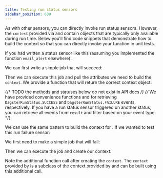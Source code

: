 ```yaml
---
title: Testing run status sensors
sidebar_position: 600
---
```


As with other sensors, you can directly invoke run status sensors. However, the `context` provided via <PyObject section="schedules-sensors" module="dagster" object="run_status_sensor" /> and <PyObject section="schedules-sensors" module="dagster" object="run_failure_sensor" /> contain objects that are typically only available during run time. Below you'll find code snippets that demonstrate how to build the context so that you can directly invoke your function in unit tests.

If you had written a status sensor like this (assuming you implemented the function `email_alert` elsewhere):

<CodeExample
  path="docs_snippets/docs_snippets/concepts/partitions_schedules_sensors/sensors/sensor_alert.py"
  startAfter="start_simple_success_sensor"
  endBefore="end_simple_success_sensor"
/>

We can first write a simple job that will succeed:

<CodeExample
  path="docs_snippets/docs_snippets/concepts/partitions_schedules_sensors/sensors/sensor_alert.py"
  startAfter="start_run_status_sensor_testing_with_context_setup"
  endBefore="end_run_status_sensor_testing_with_context_setup"
/>

Then we can execute this job and pull the attributes we need to build the `context`. We provide a function <PyObject section="schedules-sensors" module="dagster" object="build_run_status_sensor_context" /> that will return the correct context object:

<CodeExample
  path="docs_snippets/docs_snippets/concepts/partitions_schedules_sensors/sensors/sensor_alert.py"
  startAfter="start_run_status_sensor_testing_marker"
  endBefore="end_run_status_sensor_testing_marker"
/>

{/* TODO the methods and statuses below do not exist in API docs */}
{/* We have provided convenience functions <PyObject section="execution" module="dagster" object="ExecuteInProcessResult" method="get_run_success_event" /> and <PyObject section="execution" module="dagster" object="ExecuteInProcessResult" method="get_run_failure_event" /> for retrieving `DagsterRunStatus.SUCCESS` and `DagsterRunStatus.FAILURE` events, respectively. If you have a run status sensor triggered on another status, you can retrieve all events from `result` and filter based on your event type. */}

We can use the same pattern to build the context for <PyObject section="schedules-sensors" module="dagster" object="run_failure_sensor" />. If we wanted to test this run failure sensor:

<CodeExample
  path="docs_snippets/docs_snippets/concepts/partitions_schedules_sensors/sensors/sensor_alert.py"
  startAfter="start_simple_fail_sensor"
  endBefore="end_simple_fail_sensor"
/>

We first need to make a simple job that will fail:

<CodeExample
  path="docs_snippets/docs_snippets/concepts/partitions_schedules_sensors/sensors/sensor_alert.py"
  startAfter="start_failure_sensor_testing_with_context_setup"
  endBefore="end_failure_sensor_testing_with_context_setup"
/>

Then we can execute the job and create our context:

<CodeExample
  path="docs_snippets/docs_snippets/concepts/partitions_schedules_sensors/sensors/sensor_alert.py"
  startAfter="start_alert_sensor_testing_with_context_marker"
  endBefore="end_alert_sensor_testing_with_context_marker"
/>

Note the additional function call <PyObject section="schedules-sensors" module="dagster" object="RunStatusSensorContext" method="for_run_failure" /> after creating the `context`. The `context` provided by <PyObject section="schedules-sensors" module="dagster" object="run_failure_sensor" /> is a subclass of the context provided by <PyObject section="schedules-sensors" module="dagster" object="run_status_sensor" /> and can be built using this additional call.
